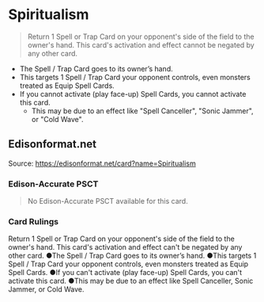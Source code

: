 # Spiritualism

> Return 1 Spell or Trap Card on your opponent's side of the field to the owner's hand. This card's activation and effect cannot be negated by any other card.

*   The Spell / Trap Card goes to its owner’s hand.
*   This targets 1 Spell / Trap Card your opponent controls, even monsters treated as Equip Spell Cards.
*   If you cannot activate (play face-up) Spell Cards, you cannot activate this card.
    *   This may be due to an effect like "Spell Canceller", "Sonic Jammer", or "Cold Wave".

## Edisonformat.net

Source: https://edisonformat.net/card?name=Spiritualism

### Edison-Accurate PSCT

> No Edison-Accurate PSCT available for this card.

### Card Rulings

Return 1 Spell or Trap Card on your opponent's side of the field to the owner's hand. This card's activation and effect can't be negated by any other card.
●The Spell / Trap Card goes to its owner’s hand.
●This targets 1 Spell / Trap Card your opponent controls, even monsters treated as Equip Spell Cards.
●If you can't activate (play face-up) Spell Cards, you can't activate this card.
●This may be due to an effect like Spell Canceller, Sonic Jammer, or Cold Wave.
            